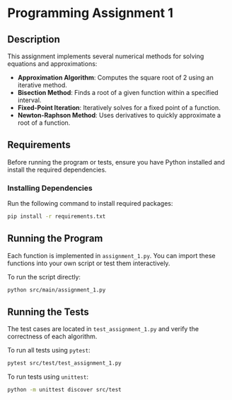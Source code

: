 # Programming Assignment 1

## Description
This assignment implements several numerical methods for solving equations and approximations:
- **Approximation Algorithm**: Computes the square root of 2 using an iterative method.
- **Bisection Method**: Finds a root of a given function within a specified interval.
- **Fixed-Point Iteration**: Iteratively solves for a fixed point of a function.
- **Newton-Raphson Method**: Uses derivatives to quickly approximate a root of a function.

## Requirements
Before running the program or tests, ensure you have Python installed and install the required dependencies.

### Installing Dependencies
Run the following command to install required packages:
```bash
pip install -r requirements.txt
```

## Running the Program
Each function is implemented in `assignment_1.py`. You can import these functions into your own script or test them interactively.

To run the script directly:
```bash
python src/main/assignment_1.py
```

## Running the Tests
The test cases are located in `test_assignment_1.py` and verify the correctness of each algorithm.

To run all tests using `pytest`:
```bash
pytest src/test/test_assignment_1.py
```

To run tests using `unittest`:
```bash
python -m unittest discover src/test
```

